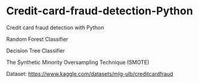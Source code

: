 # Credit-card-fraud-detection-Python
Credit card fraud detection with Python

Random Forest Classifier

Decision Tree Classifier 


The Synthetic Minority Oversampling Technique (SMOTE)

Dataset: https://www.kaggle.com/datasets/mlg-ulb/creditcardfraud

